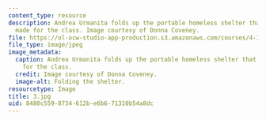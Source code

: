 ```yaml
---
content_type: resource
description: Andrea Urmanita folds up the portable homeless shelter that her team
  made for the class. Image courtesy of Donna Coveney.
file: https://ol-ocw-studio-app-production.s3.amazonaws.com/courses/4-125b-architecture-studio-building-in-landscapes-fall-2005/8480c5598734612be6b671310b54a8dc_3.jpg
file_type: image/jpeg
image_metadata:
  caption: Andrea Urmanita folds up the portable homeless shelter that her team made
    for the class.
  credit: Image courtesy of Donna Coveney.
  image-alt: Folding the shelter.
resourcetype: Image
title: 3.jpg
uid: 8480c559-8734-612b-e6b6-71310b54a8dc
---
```

